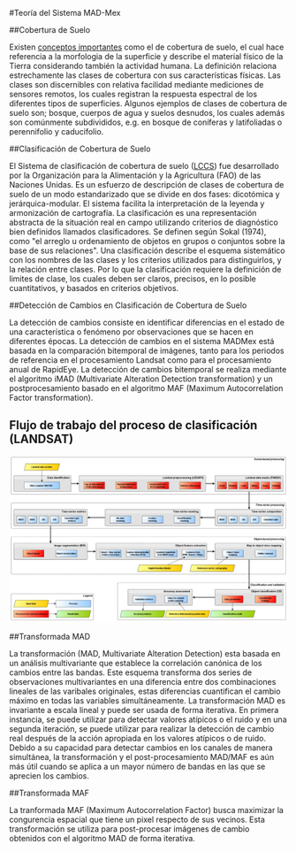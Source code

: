 #Teoría del Sistema MAD-Mex

##Cobertura de Suelo

Existen [conceptos importantes](http://www.biodiversidad.gob.mx/pais/cobertura_suelo/glosario.html) como el de cobertura de suelo, el cual hace referencia a la morfologia de la superficie y describe el material físico de la Tierra considerando también la actividad humana. La definición relaciona estrechamente las clases de cobertura con sus características físicas. Las clases son discernibles con relativa facilidad mediante mediciones de sensores remotos, los cuales registran la respuesta espectral de los diferentes tipos de superficies. Algunos ejemplos de clases de cobertura de suelo son; bosque, cuerpos de agua y suelos desnudos, los cuales además son comúnmente subdivididos, e.g. en bosque de coníferas y latifoliadas o perennifolio y caducifolio. 

##Clasificación de Cobertura de Suelo

El Sistema de clasificación de cobertura de suelo ([LCCS](http://www.fao.org/docrep/003/x0596e/x0596e00.HTM)) fue desarrollado por la Organización para la Alimentación y la Agricultura (FAO) de las Naciones Unidas. Es un esfuerzo de descripción de clases de cobertura de suelo de un modo estandarizado que se divide en dos fases: dicotómica y jerárquica-modular. El sistema facilita la interpretación de la leyenda y armonización de cartografía.
La clasificación es una representación abstracta de la situación real en campo utilizando
criterios de diagnóstico bien definidos llamados clasificadores. Se definen según Sokal (1974), como "el arreglo u ordenamiento de objetos en grupos o conjuntos sobre la base de sus relaciones". Una clasificación describe el esquema sistemático con los nombres de las clases y los criterios utilizados para distinguirlos, y la relación entre clases. Por lo que la clasificación requiere la definición de limites de clase, los cuales deben ser claros, precisos, en lo posible cuantitativos, y basados en criterios objetivos.

##Detección de Cambios en Clasificación de Cobertura de Suelo

La detección de cambios consiste en identificar diferencias en el estado de una característica o fenómeno por observaciones que se hacen en diferentes épocas. La detección de cambios en el sistema MADMex está basada en la comparación bitemporal de imágenes, tanto para los periodos de referencia en el procesamiento Landsat como para el procesamiento anual de RapidEye. La detección de cambios bitemporal se realiza mediante el algoritmo iMAD (Multivariate Alteration Detection transformation) y un postprocesamiento basado en el algoritmo MAF (Maximum Autocorrelation Factor transformation).

## Flujo de trabajo del proceso de clasificación (LANDSAT)

![Flujo de trabajo MAD-Mex](../images/work_flow.png)

##Transformada MAD

 La transformación (MAD, Multivariate Alteration Detection) esta basada en un análisis multivariante que establece la correlación canónica de los cambios entre las bandas. Este esquema transforma dos series de observaciones multivariantes en una diferencia entre dos combinaciones lineales de las varibales originales, estas diferencias cuantifican el cambio máximo en todas las variables simultáneamente. 
 La transformación MAD es invariante a escala lineal y puede ser usada de forma iterativa. En primera instancia, se puede utilizar para detectar valores atípicos o el ruido y en una segunda iteración, se puede utilizar para realizar la detección de cambio real después de la acción apropiada en los valores atípicos o de ruido.
 Debido a su capacidad para detectar cambios en los canales de manera simultánea, la transformación y el post-procesamiento MAD/MAF es aún más útil cuando se aplica a un mayor número de bandas en las que se aprecien los cambios.

 ##Transformada MAF

 La tranformada MAF (Maximum Autocorrelation Factor) busca maximizar la congurencia espacial que tiene un pixel respecto de sus vecinos. Esta transformación se utiliza para post-procesar imágenes de cambio obtenidos con el algoritmo MAD de forma iterativa. 